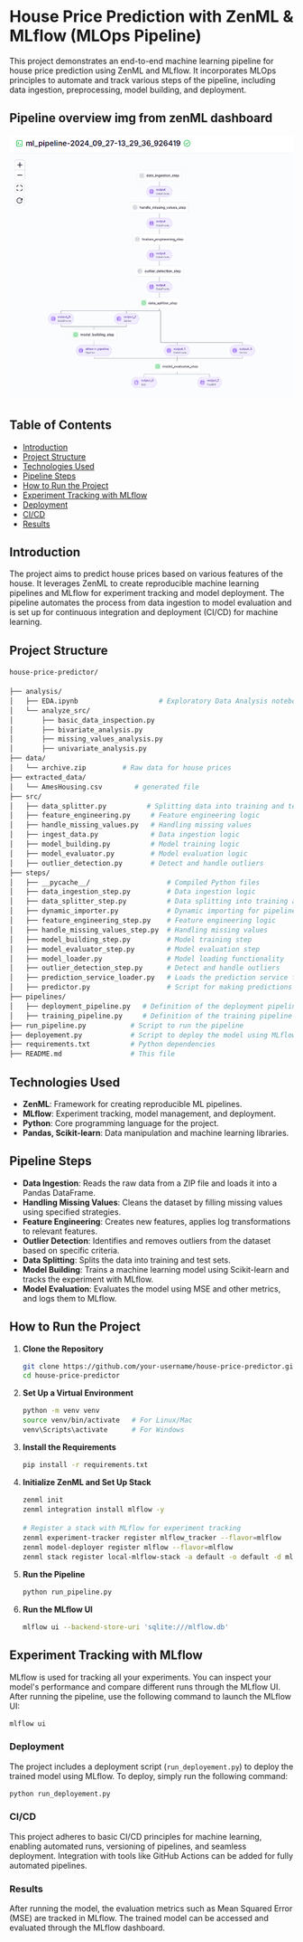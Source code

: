 # House Price Prediction with ZenML & MLflow (MLOps Pipeline)
This project demonstrates an end-to-end machine learning pipeline for house price prediction using ZenML and MLflow. It incorporates MLOps principles to automate and track various steps of the pipeline, including data ingestion, preprocessing, model building, and deployment.

## Pipeline overview img from zenML dashboard
<img src="https://github.com/vn33/MLOps_House-Price-Prediction-using-ZenML-and-MLflow/blob/master/pipeline_img.png">

## Table of Contents
- [Introduction](#introduction)
- [Project Structure](#project-structure)
- [Technologies Used](#technologies-used)
- [Pipeline Steps](#pipeline-steps)
- [How to Run the Project](#how-to-run-the-project)
- [Experiment Tracking with MLflow](#experiment-tracking-with-mlflow)
- [Deployment](#deployment)
- [CI/CD](#ci-cd)
- [Results](#results)

## Introduction
The project aims to predict house prices based on various features of the house. It leverages ZenML to create reproducible machine learning pipelines and MLflow for experiment tracking and model deployment. The pipeline automates the process from data ingestion to model evaluation and is set up for continuous integration and deployment (CI/CD) for machine learning.

## Project Structure
```bash
house-price-predictor/

├── analysis/
│   ├── EDA.ipynb                    # Exploratory Data Analysis notebook
│   └── analyze_src/
│       ├── basic_data_inspection.py    
│       ├── bivariate_analysis.py
│       ├── missing_values_analysis.py    
│       ├── univariate_analysis.py  
├── data/
│   └── archive.zip         # Raw data for house prices
├── extracted_data/
│   └── AmesHousing.csv        # generated file
├── src/
│   ├── data_splitter.py          # Splitting data into training and test sets
│   ├── feature_engineering.py     # Feature engineering logic
│   ├── handle_missing_values.py   # Handling missing values
│   ├── ingest_data.py             # Data ingestion logic
│   ├── model_building.py          # Model training logic
│   ├── model_evaluator.py         # Model evaluation logic
│   ├── outlier_detection.py       # Detect and handle outliers
├── steps/
│   ├── __pycache__/                   # Compiled Python files
│   ├── data_ingestion_step.py         # Data ingestion logic
│   ├── data_splitter_step.py          # Data splitting into training and test sets
│   ├── dynamic_importer.py            # Dynamic importing for pipeline steps
│   ├── feature_engineering_step.py    # Feature engineering logic
│   ├── handle_missing_values_step.py  # Handling missing values
│   ├── model_building_step.py         # Model training step
│   ├── model_evaluator_step.py        # Model evaluation step
│   ├── model_loader.py                # Model loading functionality
│   ├── outlier_detection_step.py      # Detect and handle outliers
│   ├── prediction_service_loader.py   # Loads the prediction service for deployment
│   ├── predictor.py                   # Script for making predictions
├── pipelines/
│   ├── deployment_pipeline.py   # Definition of the deployment pipeline
│   ├── training_pipeline.py     # Definition of the training pipeline
├── run_pipeline.py           # Script to run the pipeline
├── deployement.py            # Script to deploy the model using MLflow
├── requirements.txt          # Python dependencies
├── README.md                 # This file

```
## Technologies Used
- **ZenML**: Framework for creating reproducible ML pipelines.
- **MLflow**: Experiment tracking, model management, and deployment.
- **Python**: Core programming language for the project.
- **Pandas, Scikit-learn**: Data manipulation and machine learning libraries.

## Pipeline Steps
- **Data Ingestion**: Reads the raw data from a ZIP file and loads it into a Pandas DataFrame.
- **Handling Missing Values**: Cleans the dataset by filling missing values using specified strategies.
- **Feature Engineering**: Creates new features, applies log transformations to relevant features.
- **Outlier Detection**: Identifies and removes outliers from the dataset based on specific criteria.
- **Data Splitting**: Splits the data into training and test sets.
- **Model Building**: Trains a machine learning model using Scikit-learn and tracks the experiment with MLflow.
- **Model Evaluation**: Evaluates the model using MSE and other metrics, and logs them to MLflow.

## How to Run the Project
1. **Clone the Repository**
    ```bash
    git clone https://github.com/your-username/house-price-predictor.git
    cd house-price-predictor
    ```

2. **Set Up a Virtual Environment**
    ```bash
    python -m venv venv
    source venv/bin/activate   # For Linux/Mac
    venv\Scripts\activate      # For Windows
    ```

3. **Install the Requirements**
    ```bash
    pip install -r requirements.txt
    ```

4. **Initialize ZenML and Set Up Stack**
    ```bash
    zenml init
    zenml integration install mlflow -y

    # Register a stack with MLflow for experiment tracking
    zenml experiment-tracker register mlflow_tracker --flavor=mlflow
    zenml model-deployer register mlflow --flavor=mlflow
    zenml stack register local-mlflow-stack -a default -o default -d mlflow -e mlflow_tracker --set
    ```

5. **Run the Pipeline**
    ```bash
    python run_pipeline.py
    ```

6. **Run the MLflow UI**
    ```bash
    mlflow ui --backend-store-uri 'sqlite:///mlflow.db'
    ```

## Experiment Tracking with MLflow
MLflow is used for tracking all your experiments. You can inspect your model's performance and compare different runs through the MLflow UI. After running the pipeline, use the following command to launch the MLflow UI:

```bash
mlflow ui
```
### Deployment
The project includes a deployment script (`run_deployement.py`) to deploy the trained model using MLflow. To deploy, simply run the following command:

```bash
python run_deployement.py
```
### CI/CD
This project adheres to basic CI/CD principles for machine learning, enabling automated runs, versioning of pipelines, and seamless deployment. Integration with tools like GitHub Actions can be added for fully automated pipelines.

### Results
After running the model, the evaluation metrics such as Mean Squared Error (MSE) are tracked in MLflow. The trained model can be accessed and evaluated through the MLflow dashboard.
